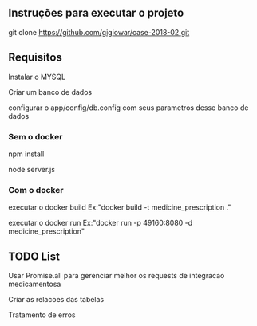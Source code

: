 ## Instruções para executar o projeto

git clone https://github.com/gigiowar/case-2018-02.git

## Requisitos
Instalar o MYSQL

Criar um banco de dados

configurar o app/config/db.config com seus parametros desse banco de dados

### Sem o docker
npm install

node server.js

### Com o docker

executar o docker build Ex:"docker build -t medicine_prescription ."

executar o docker run Ex:"docker run -p 49160:8080 -d medicine_prescription"

## TODO List
Usar Promise.all para gerenciar melhor os requests de integracao medicamentosa

Criar as relacoes das tabelas

Tratamento de erros

